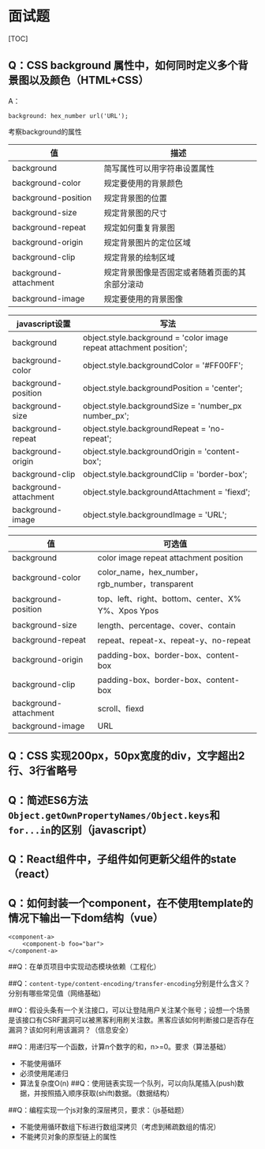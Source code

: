 # 面试题
[TOC]

## Q：CSS background 属性中，如何同时定义多个背景图以及颜色（HTML+CSS）

A：

```
background: hex_number url('URL');
```

考察background的属性

| 值 | 描述 |
| --- | --- |
| background | 简写属性可以用字符串设置属性 |
| background-color | 规定要使用的背景颜色 |
| background-position | 规定背景图的位置 |
| background-size | 规定背景图的尺寸 |
| background-repeat | 规定如何重复背景图 |
| background-origin | 规定背景图片的定位区域 |
| background-clip | 规定背景的绘制区域 |
| background-attachment | 规定背景图像是否固定或者随着页面的其余部分滚动 |
| background-image | 规定要使用的背景图像 |

| javascript设置 | 写法 |
| --- | --- |
| background | object.style.background = 'color image repeat attachment position'; |
| background-color | object.style.backgroundColor = '#FF00FF'; |
| background-position | object.style.backgroundPosition = 'center'; |
| background-size | object.style.backgroundSize = 'number_px number_px'; |
| background-repeat | object.style.backgroundRepeat = 'no-repeat'; |
| background-origin | object.style.backgroundOrigin = 'content-box'; |
| background-clip | object.style.backgroundClip = 'border-box'; |
| background-attachment | object.style.backgroundAttachment = 'fiexd'; |
| background-image | object.style.backgroundImage = 'URL'; |

| 值 | 可选值 |
| --- | --- |
| background | color image repeat attachment position |
| background-color | color_name，hex_number，rgb_number，transparent |
| background-position | top、left、right、bottom、center、X% Y%、Xpos Ypos |
| background-size | length、percentage、cover、contain |
| background-repeat | repeat、repeat-x、repeat-y、no-repeat |
| background-origin | padding-box、border-box、content-box |
| background-clip | padding-box、border-box、content-box |
| background-attachment | scroll、fiexd |
| background-image | URL |

## Q：CSS 实现200px，50px宽度的div，文字超出2行、3行省略号

## Q：简述ES6方法`Object.getOwnPropertyNames/Object.keys`和`for...in`的区别（javascript）

## Q：React组件中，子组件如何更新父组件的state（react）

## Q：如何封装一个component，在不使用template的情况下输出一下dom结构（vue）

```
<component-a>
    <component-b foo="bar">
</component-a>
```

##Q：在单页项目中实现动态模块依赖（工程化）

##Q：`content-type/content-encoding/transfer-encoding`分别是什么含义？分别有哪些常见值（网络基础）

##Q：假设头条有一个关注接口，可以让登陆用户关注某个账号；设想一个场景是该接口有CSRF漏洞可以被黑客利用刷关注数。黑客应该如何判断接口是否存在漏洞？该如何利用该漏洞？（信息安全）

##Q：用递归写一个函数，计算n个数字的和，n>=0。要求（算法基础）
* 不能使用循环
* 必须使用尾递归
* 算法复杂度O(n)
##Q：使用链表实现一个队列，可以向队尾插入(push)数据，并按照插入顺序获取(shift)数据。（数据结构）

##Q：编程实现一个js对象的深层拷贝，要求：（js基础题）
* 不能使用循环数组下标进行数组深拷贝（考虑到稀疏数组的情况）
* 不能拷贝对象的原型链上的属性


